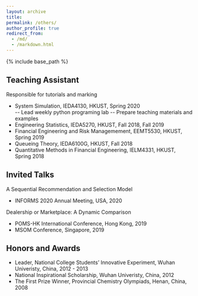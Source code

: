 ```yaml
---
layout: archive
title: 
permalink: /others/
author_profile: true
redirect_from:
  - /md/
  - /markdown.html
---
```


{% include base_path %}



## Teaching Assistant  
Responsible for tutorials and marking  
- System Simulation, IEDA4130, HKUST, Spring 2020  
-- Lead weekly python programing lab
-- Prepare teaching materials and examples
- Engineering Statistics, IEDA5270, HKUST, Fall 2018, Fall 2019  
- Financial Engineering and Risk Managemement, EEMT5530, HKUST, Spring 2019  
- Queueing Theory, IEDA6100G, HKUST, Fall 2018  
- Quantitative Methods in Financial Engineering, IELM4331, HKUST, Spring 2018 

## Invited Talks  
A Sequential Recommendation and Selection Model  
- INFORMS 2020 Annual Meeting, USA, 2020  

Dealership or Marketplace: A Dynamic Comparison  
- POMS-HK International Conference, Hong Kong, 2019  
- MSOM Conference, Singapore, 2019

## Honors and Awards  
- Leader, National College Students’ Innovative Experiment, Wuhan Univeristy, China, 2012 - 2013  
- National Inspirational Scholarship, Wuhan Univeristy, China, 2012  
- The First Prize Winner, Provincial Chemistry Olympiads, Henan, China, 2008
